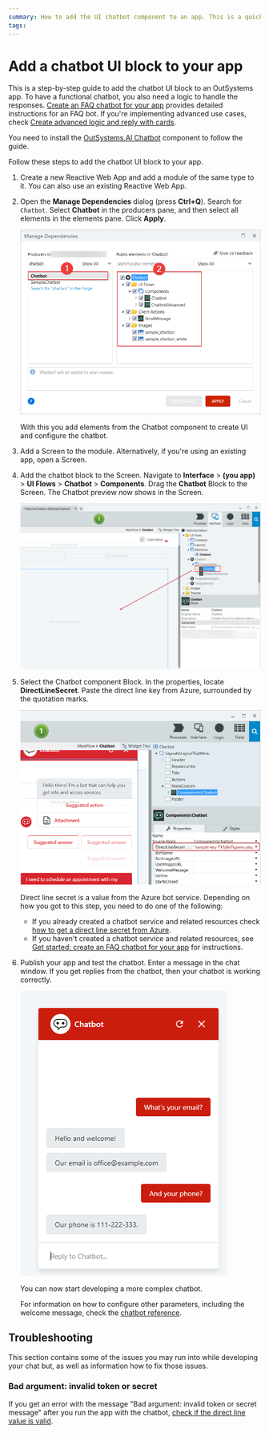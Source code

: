 ```yaml
---
summary: How to add the UI chatbot component to an app. This is a quick solution that covers many uses cases.
tags:
---
```


# Add a chatbot UI block to your app

This is a step-by-step guide to add the chatbot UI block to an OutSystems app. To have a functional chatbot, you also need a logic to handle the responses. [Create an FAQ chatbot for your app](get-started-faq-chatbot.md) provides detailed instructions for an FAQ bot. If you're implementing advanced use cases, check 
[Create advanced logic and reply with cards](get-started-advanced-chatbot.md).


<div class="info" markdown="1">

You need to install the [OutSystems.AI Chatbot](https://www.outsystems.com/forge/component-overview/5886/) component to follow the guide. 

</div>

Follow these steps to add the chatbot UI block to your app.

1. Create a new Reactive Web App and add a module of the same type to it. You can also use an existing Reactive Web App.
2. Open the **Manage Dependencies** dialog (press **Ctrl+Q**). Search for `Chatbot`. Select **Chatbot** in the producers pane, and then select all elements in the elements pane. Click **Apply**.
       
    ![Chatbot references](images/chatbot-add-references-ss.png?width=500)

    With this you add elements from the Chatbot component to create UI and configure the chatbot.

4. Add a Screen to the module. Alternatively, if you're using an existing app, open a Screen.
5. Add the chatbot block to the Screen. Navigate to **Interface** > **(you app)** > **UI Flows** > **Chatbot** > **Components**. Drag the **Chatbot** Block to the Screen. The Chatbot preview now shows in the Screen.
   
    ![Chatbot references](images/chatbot-drag-chatbot-block-ss.png?width=500)

6. Select the Chatbot component Block. In the properties, locate **DirectLineSecret**. Paste the direct line key from Azure, surrounded by the quotation marks.

    ![Direct line property](images/chatbot-direct-line-ss.png?width=500)

    <div class="info" markdown="1">

    Direct line secret is a value from the Azure bot service. Depending on how you got to this step, you need to do one of the following:

    * If you already created a chatbot service and related resources check [how to get a direct line secret from Azure](guide-azure-services.md#get-direct-line-key).
    * If you haven't created a chatbot service and related resources, see [Get started: create an FAQ chatbot for your app](get-started-faq-chatbot.md) for instructions.

    </div>

7. Publish your app and test the chatbot. Enter a message in the chat window. If you get replies from the chatbot, then your chatbot is working correctly.

    ![Chatbot in a browser](images/chatbot-faq-example-browser.png?width=400)

    You can now start developing a more complex chatbot.

    <div class="info" markdown="1">

    For information on how to configure other parameters, including the welcome message, check the [chatbot reference](reference.md#chatbot-settings).

    </div>

## Troubleshooting

This section contains some of the issues you may run into while developing your chat but, as well as information how to fix those issues.

### Bad argument: invalid token or secret

If you get an error with the message "Bad argument: invalid token or secret message" after you run the app with the chatbot, [check if the direct line value is valid](guide-azure-services.md#get-direct-line-key).